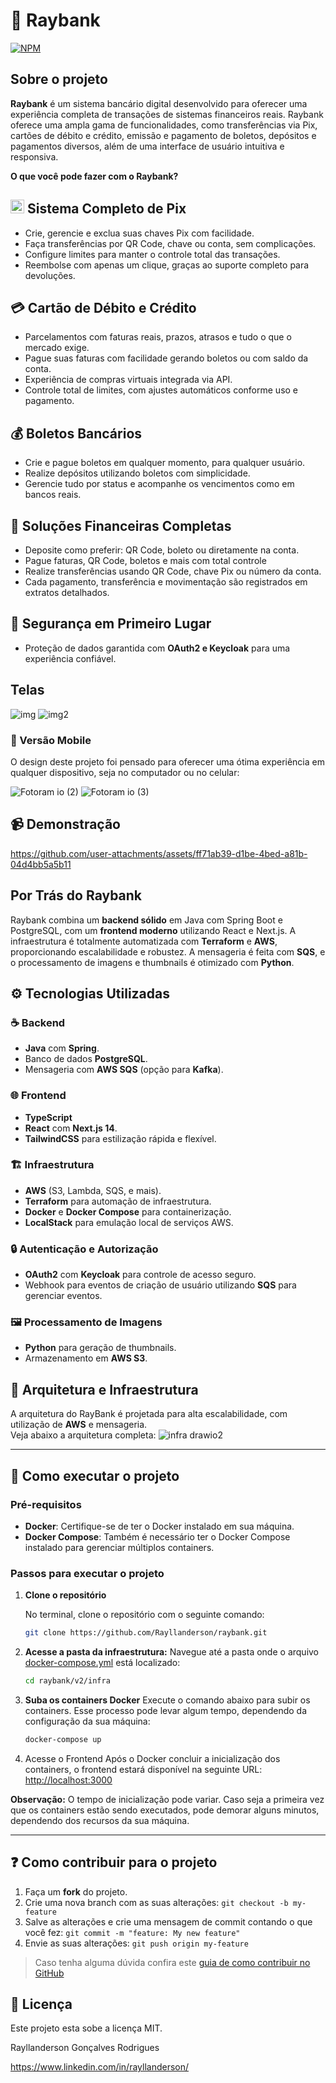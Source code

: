 # 🏦 Raybank
[![NPM](https://img.shields.io/npm/l/react)](https://github.com/Rayllanderson/raybank/blob/main/LICENSE) 

## Sobre o projeto
**Raybank** é um sistema bancário digital desenvolvido para oferecer uma experiência completa de transações de sistemas financeiros reais. Raybank oferece uma ampla gama de funcionalidades, como transferências via Pix, cartões de débito e crédito, emissão e pagamento de boletos, depósitos e pagamentos diversos, além de uma interface de usuário intuitiva e responsiva.

**O que você pode fazer com o Raybank?**
## <img src="https://user-images.githubusercontent.com/741969/99538099-3b7a5d00-298b-11eb-9f4f-c3d0cd4a5280.png" width="22" height="22"> **Sistema Completo de Pix**  
- Crie, gerencie e exclua suas chaves Pix com facilidade.  
- Faça transferências por QR Code, chave ou conta, sem complicações.  
- Configure limites para manter o controle total das transações.  
- Reembolse com apenas um clique, graças ao suporte completo para devoluções.

<div class="markdown-heading"></div>

## 💳 **Cartão de Débito e Crédito**  
- Parcelamentos com faturas reais, prazos, atrasos e tudo o que o mercado exige.  
- Pague suas faturas com facilidade gerando boletos ou com saldo da conta.
- Experiência de compras virtuais integrada via API.  
- Controle total de limites, com ajustes automáticos conforme uso e pagamento. 

## 💰 **Boletos Bancários**  
- Crie e pague boletos em qualquer momento, para qualquer usuário.
- Realize depósitos utilizando boletos com simplicidade.  
- Gerencie tudo por status e acompanhe os vencimentos como em bancos reais.  

## 💸 **Soluções Financeiras Completas**  
- Deposite como preferir: QR Code, boleto ou diretamente na conta.  
- Pague faturas, QR Code, boletos e mais com total controle
- Realize transferências usando QR Code, chave Pix ou número da conta. 
- Cada pagamento, transferência e movimentação são registrados em extratos detalhados.

## 🔐 Segurança em Primeiro Lugar  
- Proteção de dados garantida com **OAuth2 e Keycloak** para uma experiência confiável.  

## Telas
![img](https://github.com/user-attachments/assets/e47eff92-d017-479a-82ca-ee1312685368)
![img2](https://github.com/user-attachments/assets/7c2fff8f-97e0-4486-b90c-db633720c66a)

### 📱 Versão Mobile 
O design deste projeto foi pensado para oferecer uma ótima experiência em qualquer dispositivo, seja no computador ou no celular:

![Fotoram io (2)](https://github.com/user-attachments/assets/269a129b-b99e-4efe-98e3-c5c215cb686a)
![Fotoram io (3)](https://github.com/user-attachments/assets/b1659333-8797-453b-a885-7df91a5e6227)




## 📹 Demonstração
https://github.com/user-attachments/assets/ff71ab39-d1be-4bed-a81b-04d4bb5a5b11


## Por Trás do Raybank

Raybank combina um **backend sólido** em Java com Spring Boot e PostgreSQL, com um **frontend moderno** utilizando React e Next.js. A infraestrutura é totalmente automatizada com **Terraform** e **AWS**, proporcionando escalabilidade e robustez. 
A mensageria é feita com **SQS**, e o processamento de imagens e thumbnails é otimizado com **Python**.


## ⚙️ **Tecnologias Utilizadas**

### ☕ **Backend**
- **Java** com **Spring**.
- Banco de dados **PostgreSQL**.
- Mensageria com **AWS SQS** (opção para **Kafka**).

### 🌐 **Frontend**
-  **TypeScript**
- **React** com **Next.js 14**.
- **TailwindCSS** para estilização rápida e flexível.

### 🏗️ **Infraestrutura**
- **AWS** (S3, Lambda, SQS, e mais).
- **Terraform** para automação de infraestrutura.
- **Docker** e **Docker Compose** para containerização.
- **LocalStack** para emulação local de serviços AWS.

### 🔒 **Autenticação e Autorização**
- **OAuth2** com **Keycloak** para controle de acesso seguro.
- Webhook para eventos de criação de usuário utilizando **SQS** para gerenciar eventos.

### 🖼️ **Processamento de Imagens**
- **Python** para geração de thumbnails.
- Armazenamento em **AWS S3**.

## 📡 Arquitetura e Infraestrutura  
A arquitetura do RayBank é projetada para alta escalabilidade, com utilização de **AWS** e mensageria.  
Veja abaixo a arquitetura completa:
![infra drawio2](https://github.com/user-attachments/assets/2c4b2648-6bb2-49f3-ad4d-332b45688f2a)

---

## 🚀 Como executar o projeto
### Pré-requisitos

- **Docker**: Certifique-se de ter o Docker instalado em sua máquina.
- **Docker Compose**: Também é necessário ter o Docker Compose instalado para gerenciar múltiplos containers.

### Passos para executar o projeto

1. **Clone o repositório**
   
   No terminal, clone o repositório com o seguinte comando:

   ```bash
   git clone https://github.com/Rayllanderson/raybank.git
   ```
2. **Acesse a pasta da infraestrutura:**
Navegue até a pasta onde o arquivo [docker-compose.yml](https://github.com/Rayllanderson/raybank/blob/main/v2/infra/docker-compose.yml) está localizado:
   ```bash
   cd raybank/v2/infra
   ```
4. **Suba os containers Docker**
Execute o comando abaixo para subir os containers. Esse processo pode levar algum tempo, dependendo da configuração da sua máquina:
   ```bash
   docker-compose up
   ```
6. Acesse o Frontend
Após o Docker concluir a inicialização dos containers, o frontend estará disponível na seguinte URL:
[http://localhost:3000](http://localhost:3000)

**Observação:** O tempo de inicialização pode variar. Caso seja a primeira vez que os containers estão sendo executados, pode demorar alguns minutos, dependendo dos recursos da sua máquina.

---
## ❓ Como contribuir para o projeto

1. Faça um **fork** do projeto.
2. Crie uma nova branch com as suas alterações: `git checkout -b my-feature`
3. Salve as alterações e crie uma mensagem de commit contando o que você fez: `git commit -m "feature: My new feature"`
4. Envie as suas alterações: `git push origin my-feature`
> Caso tenha alguma dúvida confira este [guia de como contribuir no GitHub](https://github.com/firstcontributions/first-contributions)


## 📝 Licença

Este projeto esta sobe a licença MIT.

Rayllanderson Gonçalves Rodrigues

https://www.linkedin.com/in/rayllanderson/
